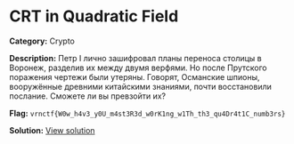 # CRT in Quadratic Field

**Category:** Crypto

**Description:**
Петр I лично зашифровал планы переноса столицы в Воронеж, разделив их между двумя верфями. Но после Прутского поражения чертежи были утеряны. 
Говорят, Османские шпионы, вооружённые древними китайскими знаниями, почти восстановили послание. Сможете ли вы превзойти их?


**Flag:** `vrnctf{W0w_h4v3_y0U_m4st3R3d_w0rK1ng_w1Th_th3_qu4Dr4t1C_numb3rs}`

**Solution:** [View solution](solution)

